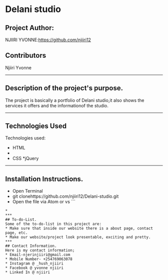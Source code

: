 # Delani studio

 ## Project Author:
  NJIIRI YVONNE:https://github.com/njiiri12

## Contributors
Njiiri Yvonne
***
## Description of the project's purpose.
The project is basically a portfolio of Delani studio,it also shows the services it offers and the informationof the studio.
***
## Technologies Used
Technologies used:
* HTML
* 
* CSS
*jQuery

***
## Installation Instructions.
* Open Terminal
* git clonehttps://github.com/njiiri12/Delani-studio.git
* Open the file via Atom or vs ```

```
*
***
## To-do-List.
Some of the to-do-list in this project are:
* Make sure that inside our website there is a about page, contact page, etc.
* Make our website/project look presentable, exciting and pretty.
***
## Contact Information.
Here is my contact information;
* Email-njerinjiiri@gmail.com
* Mobile Number- +254769063078
* Instagram @ _hush_njiiri
* Facebook @ yvonne njiiri
* Linked In @ njiiri
